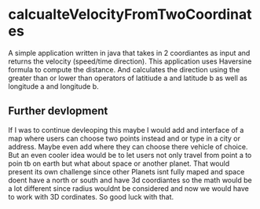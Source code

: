 # calcualteVelocityFromTwoCoordinates
A simple application written in java that takes in 2 coordiantes as input and returns the velocity (speed/time direction). This application uses Haversine formula to compute the distance. And calculates the direction using the greater than or lower than operators of latitiude a and latitude b as well as longitude a and longitude b.


## Further devlopment
If I was to continue devleoping this maybe I would add and interface of a map where users can choose two points instead and or type in a city or address. Maybe even add where they can choose there vehicle of choice. But an even cooler idea would be to let users not only travel from point a to poin tb on earth but what about space or another planet. That would present its own challenge since other Planets isnt fully maped and space doent have a north or south and have 3d coordiantes so the math would be a lot different since radius wouldnt be considered and now we would have to work with 3D cordinates. So good luck with that.
